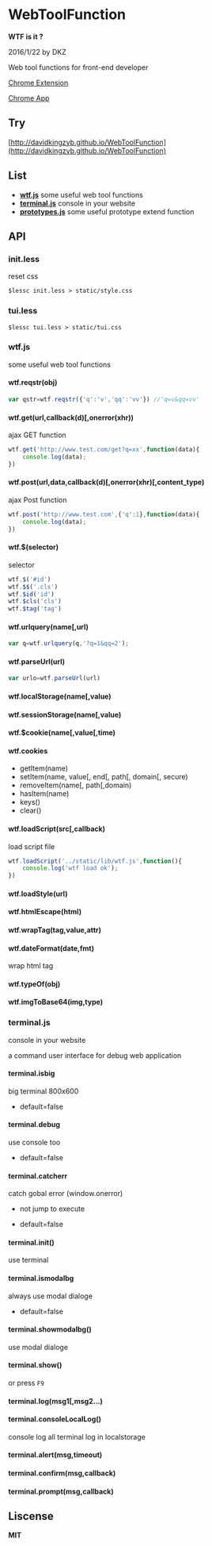 # WebToolFunction

**WTF is it ?**

2016/1/22 by DKZ



Web tool functions for front-end developer

[Chrome Extension](https://github.com/davidkingzyb/WebToolFunction/blob/chrome/chromeREADME.md)

[Chrome App](https://github.com/davidkingzyb/WebToolFunction/tree/app)

## Try

[http://davidkingzyb.github.io/WebToolFunction](http://davidkingzyb.github.io/WebToolFunction)

## List

- [**wtf.js**](#wtfjs) some useful web tool functions
- [**terminal.js**](#terminaljs) console in your website
- [**prototypes.js**](#prototypesjs) some useful prototype extend function



## API

### init.less

reset css

	$lessc init.less > static/style.css

### tui.less

    $lessc tui.less > static/tui.css


### wtf.js

some useful web tool functions

#### wtf.reqstr(obj)

```js
var qstr=wtf.reqstr({'q':'v','qq':'vv'}) //'q=v&qq=vv'
```
	
#### wtf.get(url,callback(d)[,onerror(xhr))

ajax GET function

```js
wtf.get('http://www.test.com/get?q=xx',function(data){
	console.log(data);
})
```
	
#### wtf.post(url,data,callback(d)[,onerror(xhr)[,content_type)

ajax Post function

```js
wtf.post('http://www.test.com',{'q':1},function(data){
	console.log(data);
})
```

#### wtf.$(selector)

selector

```js
wtf.$('#id')
wtf.$$('.cls')
wtf.$id('id')
wtf.$cls('cls')
wtf.$tag('tag')
```

#### wtf.urlquery(name[,url)

```js
var q=wtf.urlquery(q,'?q=1&qq=2');
```

#### wtf.parseUrl(url)

```js
var urlo=wtf.parseUrl(url)
```

#### wtf.localStorage(name[,value)

#### wtf.sessionStorage(name[,value)

#### wtf.$cookie(name[,value[,time)

#### wtf.cookies

- getItem(name)
- setItem(name, value[, end[, path[, domain[, secure)
- removeItem(name[, path[,domain)
- hasItem(name)
- keys()
- clear()

#### wtf.loadScript(src[,callback)

load script file

```js
wtf.loadScript('../static/lib/wtf.js',function(){
	console.log('wtf load ok');
})
```

#### wtf.loadStyle(url)

#### wtf.htmlEscape(html)

#### wtf.wrapTag(tag,value,attr)

#### wtf.dateFormat(date,fmt)

wrap html tag

#### wtf.typeOf(obj)

#### wtf.imgToBase64(img,type)

### terminal.js

console in your website

a command user interface for debug web application

#### terminal.isbig

big terminal 800x600

- default=false

#### terminal.debug

use console too

- default=false

#### terminal.catcherr

catch gobal error (window.onerror)

- not jump to execute

- default=false

#### terminal.init()

use terminal

#### terminal.ismodalbg

always use modal dialoge

- default=false

#### terminal.showmodalbg()

use modal dialoge

#### terminal.show()

or press `F9`

#### terminal.log(msg1[,msg2...)

#### terminal.consoleLocalLog()

console log all terminal log in localstorage

#### terminal.alert(msg,timeout)

#### terminal.confirm(msg,callback)

#### terminal.prompt(msg,callback)

## Liscense

**MIT**
	
